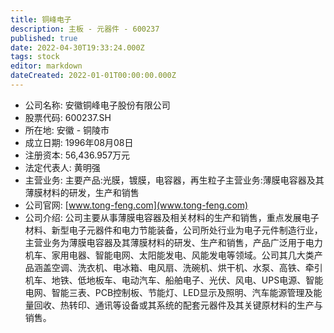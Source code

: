 ```yaml
---
title: 铜峰电子
description: 主板 - 元器件 - 600237
published: true
date: 2022-04-30T19:33:24.000Z
tags: stock
editor: markdown
dateCreated: 2022-01-01T00:00:00.000Z
---
```


- 公司名称: 安徽铜峰电子股份有限公司
- 股票代码: 600237.SH
- 所在地: 安徽 - 铜陵市
- 成立日期: 1996年08月08日
- 注册资本: 56,436.957万元
- 法定代表人: 黄明强
- 主营业务: 主要产品:光膜，镀膜，电容器，再生粒子主营业务:薄膜电容器及其薄膜材料的研发，生产和销售
- 公司官网: [www.tong-feng.com](www.tong-feng.com)
- 公司介绍: 公司主要从事薄膜电容器及相关材料的生产和销售，重点发展电子材料、新型电子元器件和电力节能装备，公司所处行业为电子元件制造行业，主营业务为薄膜电容器及其薄膜材料的研发、生产和销售，产品广泛用于电力机车、家用电器、智能电网、太阳能发电、风能发电等领域。公司其几大类产品涵盖空调、洗衣机、电冰箱、电风扇、洗碗机、烘干机、水泵、高铁、牵引机车、地铁、低地板车、电动汽车、船舶电子、光伏、风电、UPS电源、智能电网、智能三表、PCB控制板、节能灯、LED显示及照明、汽车能源管理及能量回收、热转印、通讯等设备或其系统的配套元器件及其关键原材料的生产与销售。


